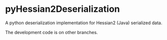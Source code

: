 # pyHessian2Deserialization
A python deserialization implementation for Hessian2 (Java) serialized data.

The development code is on other branches.